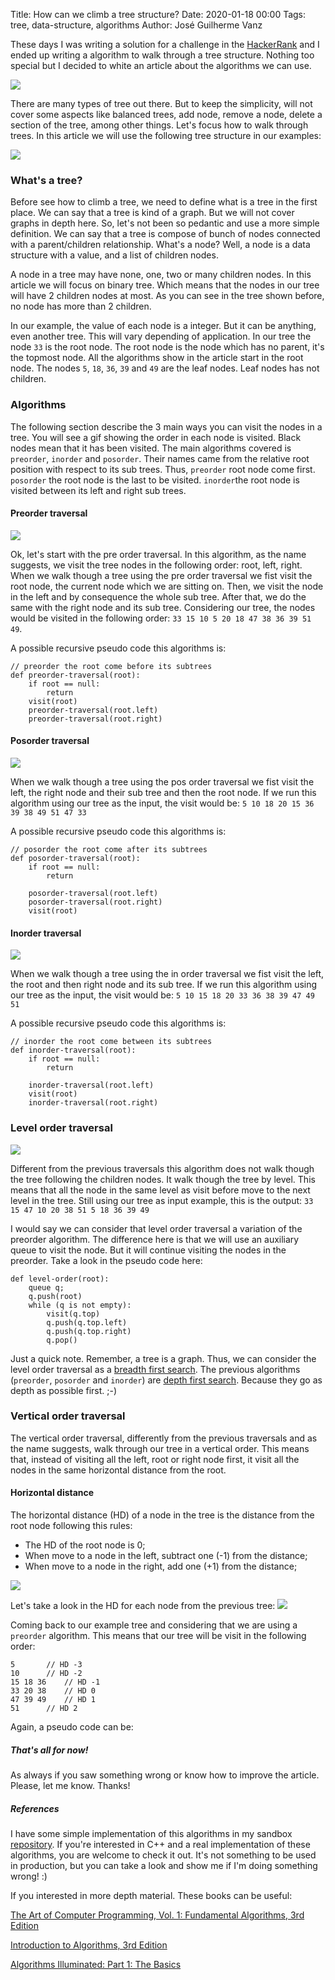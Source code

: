 Title: How can we climb a tree structure?
Date: 2020-01-18 00:00
Tags: tree, data-structure, algorithms
Author: José Guilherme Vanz

These days I was writing a solution for a challenge in the [HackerRank](https://www.hackerrank.com/) and I
ended up writing a algorithm to walk through a tree structure. Nothing too special
but I decided to white an article about the algorithms we can use.

![](https://media.giphy.com/media/PfSuiwg3WO9K8/giphy.gif)

There are many types of tree out there. But to keep the simplicity, will not 
cover some aspects like balanced trees, add node, remove a node, delete a 
section of the tree, among other things. Let's focus how to walk through trees. 
In this article we will use the following tree structure in our examples:

![]({filename}/images/tree.png)

### What's a tree?

Before see how to climb a tree, we need to define what is a tree in the first 
place.  We can say that a tree is kind of a graph. But we will not cover graphs 
in depth here. So, let's not been so pedantic and use a more simple definition. 
We can say that a tree is compose of bunch of nodes connected with a parent/children 
relationship. What's a node? Well, a node is a data structure with a value, and 
a list of children nodes.

A node in a tree may have none, one, two or many children nodes. In this article 
we will focus on binary tree. Which means that the nodes in our tree will have 
2 children nodes at most. As you can see in the tree shown before, no node has 
more than 2 children. 

In our example, the value of each node is a integer. But it can be anything, 
even another tree. This will vary depending of application. In our tree the node 
`33` is the root node. The root node is the node which has no parent, it's the 
topmost node. All the algorithms show in the article start in the root node. 
The nodes `5`, `18`, `36`, `39` and `49` are the leaf nodes.  Leaf nodes has not children. 


### Algorithms

The following section describe the 3 main ways you can visit the nodes in a tree. 
You will see a gif showing the order in each node is visited. Black nodes mean 
that it has been visited. The main algorithms covered is `preorder`, `inorder` and `posorder`.
Their names came from the relative root position with respect to its sub trees. Thus,
`preorder` root node come first. `posorder` the root node is the last to be visited.
`inorder`the root node is visited between its left and right sub trees.

#### Preorder traversal
![]({filename}/images/preorder.gif)

Ok, let's start with the pre order traversal. In this algorithm, as the name
suggests, we visit the tree nodes in the following order: root, left, right. 
When we walk though a tree using the pre order traversal we fist visit the 
root node, the current node which we are sitting on. Then, we visit the node 
in the left and by consequence the whole sub tree. After that, we do the same 
with the right node and its sub tree. Considering our tree, the nodes would be 
visited in the following order: `33 15 10 5 20 18 47 38 36 39 51 49`.

A possible recursive pseudo code this algorithms is:

```
// preorder the root come before its subtrees
def preorder-traversal(root):
	if root == null:
		return
	visit(root)
	preorder-traversal(root.left)
	preorder-traversal(root.right)

```

#### Posorder traversal
![]({filename}/images/posorder.gif)

When we walk though a tree using the pos order traversal we fist visit the
left, the right node and their sub tree and then the root node. If we run this 
algorithm using our tree as the input, the visit would be:
`5 10 18 20 15 36 39 38 49 51 47 33`

A possible recursive pseudo code this algorithms is:

```
// posorder the root come after its subtrees
def posorder-traversal(root):
	if root == null:
		return

	posorder-traversal(root.left)
	posorder-traversal(root.right)
	visit(root)

```

#### Inorder traversal
![]({filename}/images/inorder.gif)

When we walk though a tree using the in order traversal we fist visit the
left, the root and then right node and its sub tree. If we run this 
algorithm using our tree as the input, the visit would be:
`5 10 15 18 20 33 36 38 39 47 49 51`

A possible recursive pseudo code this algorithms is:

```
// inorder the root come between its subtrees
def inorder-traversal(root):
	if root == null:
		return

	inorder-traversal(root.left)
	visit(root)
	inorder-traversal(root.right)

```

### Level order traversal
![]({filename}/images/level-order.gif)

Different from the previous traversals this algorithm does not walk though the
tree following the children nodes. It walk though the tree by level. This means that
all the node in the same level as visit before move to the next level in the tree.
Still using our tree as input example, this is the output: `33 15 47 10 20 38 51 5 18 36 39 49`

I would say we can consider that level order traversal a variation of the preorder
algorithm. The difference here is that we will use an auxiliary queue to visit 
the node. But it will continue visiting the nodes in the preorder. Take a look
in the pseudo code here:

```
def level-order(root):
	queue q;
	q.push(root)
	while (q is not empty):
		visit(q.top)
		q.push(q.top.left)
		q.push(q.top.right)
		q.pop()
```

Just a quick note. Remember, a tree is a graph. Thus, we can consider the level 
order traversal as a [breadth first search](https://en.wikipedia.org/wiki/Breadth-first_search). 
The previous algorithms (`preorder`, `posorder` and `inorder`) are [depth first 
search](https://en.wikipedia.org/wiki/Depth-first_search). Because they go as 
depth as possible first. ;-)

### Vertical order traversal

The vertical order traversal, differently from the previous traversals and as 
the name suggests, walk through our tree in a vertical order. This means that, 
instead of visiting all the left, root or right node first, it visit all the nodes in 
the same horizontal distance from the root. 

#### Horizontal distance

The horizontal distance (HD) of a node in the tree is the distance from the root
node following this rules:

- The HD of the root node is 0;
- When move to a node in the left, subtract one (-1) from the distance;
- When move to a node in the right, add one (+1) from the distance;

![]({filename}/images/horizontal_distance_tree.png)

Let's take a look in the HD for each node from the previous tree:
![]({filename}/images/horizontal_distance_values_tree.png)

Coming back to our example tree and considering that we are using a 
`preorder` algorithm. This means that our tree will be visit in the following order:

```
5		// HD -3
10		// HD -2
15 18 36	// HD -1
33 20 38	// HD 0
47 39 49	// HD 1
51		// HD 2
```

Again, a pseudo code can be:


##### That's all for now!

As always if you saw something wrong or know how to improve the article. Please,
let me know. Thanks!

##### References

I have some simple implementation of this algorithms in my sandbox [repository](https://github.com/jvanz/algorithms).
If you're interested in C++ and a real implementation of these algorithms, 
you are welcome to check it out. It's not something to be used in production, 
but you can take a look and show me if I'm doing something wrong! :)

If you interested in more depth material. These books can be useful:

[The Art of Computer Programming, Vol. 1: Fundamental Algorithms, 3rd Edition](https://www.amazon.com/Art-Computer-Programming-Vol-Fundamental/dp/0201896834/ref=sr_1_5?keywords=knuth&qid=1580064084&sr=8-5)

[Introduction to Algorithms, 3rd Edition](https://www.amazon.com/Introduction-Algorithms-3rd-MIT-Press/dp/0262033844/ref=sr_1_1?crid=2GQPUFV6PCZJ5&keywords=algorithms+cormen&qid=1580065268&sprefix=algori%2Caps%2C332&sr=8-1)

[Algorithms Illuminated: Part 1: The Basics](https://www.amazon.com/Algorithms-Illuminated-Part-1-Basics/dp/0999282905/ref=sr_1_2?crid=21RDTL7FTNOI7&keywords=algorithms+illuminated&qid=1580065761&sprefix=algorithms+%2Caps%2C317&sr=8-2)
